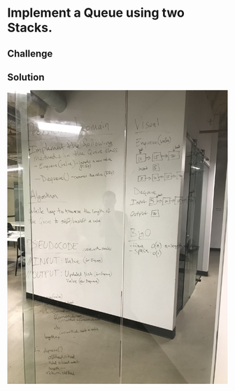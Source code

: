 # Implement a Queue using two Stacks.
<!-- Short summary or background information -->

## Challenge
<!-- Description of the challenge -->

## Solution
<!-- Embedded whiteboard image -->
![whiteboard image](assets/queue_with_stacks.jpg)